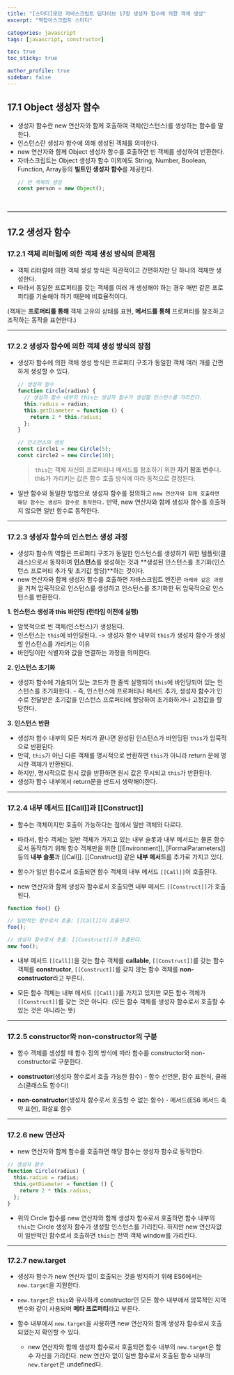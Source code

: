 ```yaml
---
title: "[스터디]모던 자바스크립트 딥다이브 17장 생성자 함수에 의한 객체 생성"
excerpt: "꽉잡아스크립트 스터디"

categories: javascript
tags: [javascript, constructor]

toc: true
toc_sticky: true

author_profile: true
sidebar: false
---
```


## 17.1 Object 생성자 함수

- 생성자 함수란 new 연산자와 함께 호출하여 객체(인스턴스)를 생성하는 함수를 말한다.
- 인스턴스란 생성자 함수에 의해 생성된 객체를 의미한다.
- new 연산자와 함께 Object 생성자 함수를 호출하면 빈 객체를 생성하여 반환한다.
- 자바스크립트는 Object 생성자 함수 이외에도 String, Number, Boolean, Function, Array등의 **빌트인 생성자 함수**를 제공한다.
  ```javascript
  // 빈 객체의 생성
  const person = new Object();
  ```

<br>

---

## 17.2 생성자 함수

### 17.2.1 객체 리터럴에 의한 객체 생성 방식의 문제점

- 객체 리터럴에 의한 객체 생성 방식은 직관적이고 간편하지만 단 하나의 객체만 생성한다.
- 따라서 동일한 프로퍼티를 갖는 객체를 여러 개 생성해야 하는 경우 매번 같은 프로퍼티를 기술해야 하기 때문에 비효율적이다.
  <br>

(객체는 **프로퍼티를 통해** 객체 고유의 상태를 표현, **메서드를 통해** 프로퍼티를 참조하고 조작하는 동작을 표현한다.)

---

### 17.2.2 생성자 함수에 의한 객체 생성 방식의 장점

- 생성자 함수에 의한 객체 생성 방식은 프로퍼티 구조가 동일한 객체 여러 개를 간편하게 생성할 수 있다.

  ```javascript
  // 생성자 함수
  function Circle(radius) {
    // 생성자 함수 내부의 this는 생성자 함수가 생성할 인스턴스를 가리킨다.
    this.raduis = radius;
    this.getDiameter = function () {
      return 2 * this.radius;
    };
  }

  // 인스턴스의 생성
  const circle1 = new Circle(5);
  const circle2 = new Circle(10);
  ```

  > `this`는 객체 자신의 프로퍼티나 메서드를 참조하기 위한 **자기 참조 변수**다. this가 가리키는 값은 함수 호출 방식에 따라 동적으로 결정된다.

- 일반 함수와 동일한 방법으로 생성자 함수를 정의하고 `new 연산자와 함께 호출하면 해당 함수는 생성자 함수로 동작한다.` 만약, new 연산자와 함께 생성자 함수를 호출하지 않으면 일반 함수로 동작한다.

---

### 17.2.3 생성자 함수의 인스턴스 생성 과정

- 생성자 함수의 역할은 프로퍼티 구조가 동일한 인스턴스를 생성하기 위한 템플릿(클래스)으로서 동작하여 **인스턴스**를 생성하는 것과 **생성된 인스턴스를 초기화(인스턴스 프로퍼티 추가 및 초기값 할당)**하는 것이다.
- new 연산자와 함께 생성자 함수를 호출하면 자바스크립트 엔진은 `아래와 같은 과정`을 거쳐 암묵적으로 인스턴스를 생성하고 인스턴스를 초기화한 뒤 암묵적으로 인스턴스를 반환한다.

**1. 인스턴스 생성과 this 바인딩 (런타임 이전에 실행)**

- 암묵적으로 빈 객체(인스턴스)가 생성된다.
- 인스턴스는 `this`에 바인딩된다. -> 생성자 함수 내부의 `this`가 생성자 함수가 생성할 인스턴스를 가리키는 이유
- 바인딩이란 식별자와 값을 연결하는 과정을 의미한다.
  <br>

**2. 인스턴스 초기화**

- 생성자 함수에 기술되어 있는 코드가 한 줄씩 실행되어 `this`에 바인딩되어 있는 인스턴스를 초기화한다. - 즉, 인스턴스에 프로퍼티나 메서드 추가, 생성자 함수가 인수로 전달받은 초기값을 인스턴스 프로퍼티에 할당하여 초기화하거나 고정값을 할당한다.
  <br>

**3. 인스턴스 반환**

- 생성자 함수 내부의 모든 처리가 끝나면 완성된 인스턴스가 바인딩된 `this`가 암묵적으로 반환된다.
- 만약, `this`가 아닌 다른 객체를 명시적으로 반환하면 `this`가 아니라 return 문에 명시한 객체가 반환된다.
- 하지만, 명시적으로 원시 값을 반환하면 원시 값은 무시되고 `this`가 반환된다.
- 생성자 함수 내부에서 return문을 반드시 생략해야한다.

---

### 17.2.4 내부 메서드 [[Call]]과 [[Construct]]

- 함수는 객체이지만 호출이 가능하다는 점에서 일반 객체와 다르다.

- 따라서, 함수 객체는 일반 객체가 가지고 있는 내부 슬롯과 내부 메서드는 물론 함수로서 동작하기 위해 함수 객체만을 위한 [[Environment]], [FormalParameters]]등의 **내부 슬롯**과 [[Call]]. [[Construct]] 같은 **내부 메서드**를 추가로 가지고 있다.

- 함수가 일반 함수로서 호출되면 함수 객체의 내부 메서드 `[[Call]]`이 호출된다.

- new 연산자와 함께 생성자 함수로서 호출되면 내부 메서드 `[[Construct]]`가 호출된다.

```javascript
function foo() {}

// 일반적인 함수로서 호출: [[Call]]이 호출된다.
foo();

// 생성자 함수로서 호출: [[Construct]]가 호출된다.
new foo();
```

- 내부 메서드 `[[Call]]`을 갖는 함수 객체를 **callable**, `[[Construct]]`를 갖는 함수 객체를 **constructor**, `[[Construct]]`를 갖지 않는 함수 객체를 **non-constructor**라고 부른다.

- 모든 함수 객체는 내부 메서드 `[[Call]]`를 가지고 있지만 모든 함수 객체가 `[[Construct]]`를 갖는 것은 아니다. (모든 함수 객체를 생성자 함수로서 호출할 수 있는 것은 아니라는 뜻)

---

### 17.2.5 constructor와 non-constructor의 구분

- 함수 객체를 생성할 때 함수 정의 방식에 따라 함수를 constructor와 non-constructor로 구분한다.

- **constructor**(생성자 함수로서 호출 가능한 함수) - 함수 선언문, 함수 표현식, 클래스(클래스도 함수다)

- **non-constructor**(생성자 함수로서 호출할 수 없는 함수) - 메서드(ES6 메서드 축약 표현), 화살표 함수

---

### 17.2.6 new 연산자

- new 연산자와 함께 함수를 호출하면 해당 함수는 생성자 함수로 동작한다.

```javascript
// 생성자 함수
function Circle(radius) {
  this.radius = radius;
  this.getDiameter = function () {
    return 2 * this.radius;
  };
}
```

- 위의 Circle 함수를 new 연산자와 함께 생성자 함수로서 호출하면 함수 내부의 `this`는 Circle 생성자 함수가 생성할 인스턴스를 가리킨다. 하지만 new 연산자없이 일반적인 함수로서 호출하면 `this`는 전역 객체 window를 가리킨다.

---

### 17.2.7 new.target

- 생성자 함수가 new 연산자 없이 호출되는 것을 방지하기 위해 ES6에서는 `new.target`을 지원한다.

- `new.target`은 `this`와 유사하게 constructor인 모든 함수 내부에서 암묵적인 지역 변수와 같이 사용되며 **메타 프로퍼티**라고 부른다.

- 함수 내부에서 `new.target`을 사용하면 new 연산자와 함께 생성자 함수로서 호출되었는지 확인할 수 있다.
  - new 연산자와 함께 생성자 함수로서 호출되면 함수 내부의 `new.target`은 함수 자신을 가리킨다. new 연산자 없이 일반 함수로서 호출된 함수 내부의 `new.target`은 undefined다.
